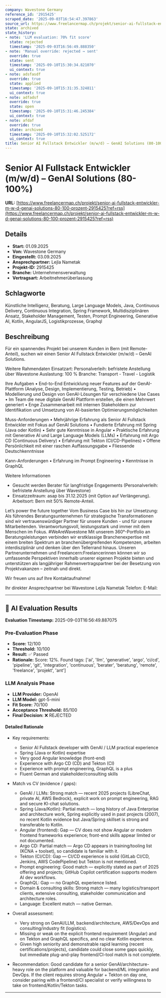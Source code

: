 ```yaml
---
company: Wavestone Germany
reference_id: '2915425'
scraped_date: '2025-09-03T16:54:47.397863'
source_url: https://www.freelancermap.ch/projekt/senior-ai-fullstack-entwickler-m-w-d-genai-solutions-80-100-prozent-2915425?ref=rss
state: archived
state_history:
- note: 'LLM evaluation: 70% fit score'
  state: rejected
  timestamp: '2025-09-03T16:56:49.888350'
- note: 'Manual override: rejected → sent'
  override: true
  state: sent
  timestamp: '2025-09-10T15:30:34.821070'
  ui_context: true
- note: adsfasdf
  override: true
  state: applied
  timestamp: '2025-09-10T15:31:35.324811'
  ui_context: true
- note: adfadsf
  override: true
  state: open
  timestamp: '2025-09-10T15:31:46.245384'
  ui_context: true
- note: afdaf
  override: true
  state: archived
  timestamp: '2025-09-10T15:32:02.525172'
  ui_context: true
title: Senior AI Fullstack Entwickler (m/w/d) – GenAI Solutions (80-100%)
---
```







# Senior AI Fullstack Entwickler (m/w/d) – GenAI Solutions (80-100%)
**URL:** [https://www.freelancermap.ch/projekt/senior-ai-fullstack-entwickler-m-w-d-genai-solutions-80-100-prozent-2915425?ref=rss](https://www.freelancermap.ch/projekt/senior-ai-fullstack-entwickler-m-w-d-genai-solutions-80-100-prozent-2915425?ref=rss)
## Details
- **Start:** 01.09.2025
- **Von:** Wavestone Germany
- **Eingestellt:** 03.09.2025
- **Ansprechpartner:** Lejla Nametak
- **Projekt-ID:** 2915425
- **Branche:** Unternehmensverwaltung
- **Vertragsart:** Arbeitnehmerüberlassung

## Schlagworte
Künstliche Intelligenz, Beratung, Large Language Models, Java, Continuous Delivery, Continuous Integration, Spring Framework, Multidisziplinären Ansatz, Stakeholder Management, Testen, Prompt Engineering, Generative AI, Kotlin, AngularJS, Logistikprozesse, Graphql

## Beschreibung
Für ein spannendes Projekt bei unserem Kunden in Bern (mit Remote-Anteil), suchen wir einen Senior AI Fullstack Entwickler (m/w/d) – GenAI Solutions.

Weitere Rahmendaten
Einsatzart: Personalverleih: befristete Anstellung über Wavestone
Auslastung: 100 %
Branche: Transport - Travel - Logistik

Ihre Aufgaben
• End-to-End Entwicklung neuer Features auf der GenAI-Plattform (Analyse, Design, Implementierung, Testing, Betrieb)
• Modellierung und Design von GenAI-Lösungen für verschiedene Use Cases
• Im Team die neue digitale GenAI Plattform erstellen, die einen Mehrwert generiert
• Enge Zusammenarbeit mit internen Stakeholdern zur Identifikation und Umsetzung von AI-basierten Optimierungsmöglichkeiten

Muss-Anforderungen
• Mehrjährige Erfahrung als Senior AI Fullstack Entwickler mit Fokus auf GenAI Solutions
• Fundierte Erfahrung mit Spring (Java oder Kotlin)
• Sehr gute Kenntnisse in Angular
• Praktische Erfahrung mit Generative AI und Large Language Models (LLMs)
• Erfahrung mit Argo CD (Continuous Delivery)
• Erfahrung mit Tekton (CI/CD-Pipelines)
• Offene Persönlichkeit mit einer raschen Auffassungsgabe
• Fliessende Deutschkenntnisse

Kann-Anforderungen
• Erfahrung im Prompt Engineering
• Kenntnisse in GraphQL

Weitere Informationen
- Gesucht werden Berater für langfristige Engagements (Personalverleih: befristete Anstellung über Wavestone)
- Einsatzzeitraum: asap bis 31.12.2025 (mit Option auf Verlängerung). Arbeitsort: Bern mit 50% Remote-Anteil.

Let’s power the future together
Vom Business Case bis hin zur Umsetzung: Als führendes Beratungsunternehmen für strategische Transformationen sind wir vertrauenswürdiger Partner für unsere Kunden - und für unsere Mitarbeitenden. Verantwortungsvoll, leistungsstark und immer mit dem Menschen im Fokus. #WeAreWavestone
Mit unserem 360°-Portfolio an Beratungsleistungen verbinden wir erstklassige Branchenexpertise mit einem breiten Spektrum an branchenübergreifenden Kompetenzen, arbeiten interdisziplinär und denken über den Tellerrand hinaus. Unseren Partnerunternehmen und Freelancern:Freelancerinnen können wir so umfassende Perspektiven innerhalb unserer eigenen Projekte bieten und unterstützen als langjähriger Rahmenvertragspartner bei der Besetzung von Projektvakanzen – zeitnah und direkt.

Wir freuen uns auf Ihre Kontaktaufnahme!

Ihr direkter Ansprechpartner bei Wavestone
Lejla Nametak
Telefon:
E-Mail:

---

## 🤖 AI Evaluation Results

**Evaluation Timestamp:** 2025-09-03T16:56:49.887075

### Pre-Evaluation Phase
- **Score:** 12/100
- **Threshold:** 10/100
- **Result:** ✅ Passed
- **Rationale:** Score: 12%. Found tags: ['ai', 'llm', 'generative', 'argo', 'ci/cd', 'pipeline', 'git', 'integration', 'continuous', 'berater', 'beratung', 'remote', 'freelance', 'projekt', 'ant']

### LLM Analysis Phase
- **LLM Provider:** OpenAI
- **LLM Model:** gpt-5-mini
- **Fit Score:** 70/100
- **Acceptance Threshold:** 85/100
- **Final Decision:** ❌ REJECTED

#### Detailed Rationale
- Key requirements:
  - Senior AI Fullstack developer with GenAI / LLM practical experience
  - Spring (Java or Kotlin) expertise
  - Very good Angular knowledge (front-end)
  - Experience with Argo CD (CD) and Tekton (CI)
  - Experience with prompt engineering, GraphQL is a plus
  - Fluent German and stakeholder/consulting skills

- Match vs CV (evidence / gaps):
  - GenAI / LLMs: Strong match — recent 2025 projects (LibreChat, private AI, AWS Bedrock), explicit work on prompt engineering, RAG and secure KI-chat solutions.
  - Spring (Java/Kotlin): Partial match — long history of Java Enterprise and architecture work, Spring explicitly used in past projects (2007), no recent Kotlin evidence but Java/Spring skillset is strong and transferable to Kotlin.
  - Angular (frontend): Gap — CV does not show Angular or modern frontend frameworks experience; front-end skills appear limited or not documented.
  - Argo CD: Partial match — Argo CD appears in training/tooling list (KCNA + toolset), so candidate is familiar with it.
  - Tekton (CI/CD): Gap — CI/CD experience is solid (GitLab CI/CD, Jenkins, AWS CodePipeline) but Tekton is not mentioned.
  - Prompt engineering: Good match — explicitly stated as part of 2025 offering and projects; GitHub Copilot certification supports modern AI dev workflows.
  - GraphQL: Gap — no GraphQL experience listed.
  - Domain & consulting skills: Strong match — many logistics/transport clients, extensive consulting, stakeholder communication and architecture roles.
  - Language: Excellent match — native German.

- Overall assessment:
  - Very strong on GenAI/LLM, backend/architecture, AWS/DevOps and consulting/industry fit (logistics).
  - Missing or weak on the explicit frontend requirement (Angular) and on Tekton and GraphQL specifics, and no clear Kotlin experience.
  - Given high seniority and demonstrable rapid learning (recent certifications/projects), candidate could close some gaps quickly, but immediate plug-and-play frontend/CI-tool match is not complete.

- Recommendation: Good candidate for a senior GenAI/architecture-heavy role on the platform and valuable for backend/ML integration and DevOps. If the client requires strong Angular + Tekton on day one, consider pairing with a frontend/CI specialist or verify willingness to take on frontend/Kotlin/Tekton tasks.

---
